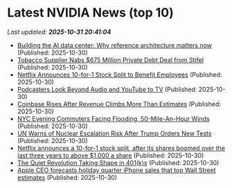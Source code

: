 # Latest NVIDIA News (top 10)
_Last updated: **2025-10-31 20:41:04**_

- [Building the AI data center: Why reference architecture matters now](https://siliconangle.com/2025/10/30/building-ai-data-center-reference-architecture-matters-now-nvidiagtcdc/) (Published: 2025-10-30)
- [Tobacco Supplier Nabs $675 Million Private Debt Deal from Stifel](https://biztoc.com/x/74e44bc66f1ddafe) (Published: 2025-10-30)
- [Netflix Announces 10-for-1 Stock Split to Benefit Employees](https://biztoc.com/x/a788e1f5b796198d) (Published: 2025-10-30)
- [Podcasters Look Beyond Audio and YouTube to TV](https://biztoc.com/x/6a3e8de63f74fce8) (Published: 2025-10-30)
- [Coinbase Rises After Revenue Climbs More Than Estimates](https://biztoc.com/x/74e6e2acfddb3306) (Published: 2025-10-30)
- [NYC Evening Commuters Facing Flooding, 50-Mile-An-Hour Winds](https://biztoc.com/x/a2f6c2a0e4d81354) (Published: 2025-10-30)
- [UN Warns of Nuclear Escalation Risk After Trump Orders New Tests](https://biztoc.com/x/b99b93dd287f2441) (Published: 2025-10-30)
- [Netflix announces a 10-for-1 stock split, after its shares boomed over the last three years to above $1,000 a share](https://biztoc.com/x/53bca89e3c2d5635) (Published: 2025-10-30)
- [The Quiet Revolution Taking Shape in 401(k)s](https://biztoc.com/x/cc89041c6d9b0527) (Published: 2025-10-30)
- [Apple CEO forecasts holiday quarter iPhone sales that top Wall Street estimates](https://biztoc.com/x/e2413077e58f8beb) (Published: 2025-10-30)
